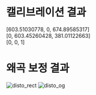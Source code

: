 # 캘리브레이션 결과
[603.51030778, 0, 674.89585317] <br>
[0, 603.45260428, 381.01122663] <br>
[0, 0, 1]

# 왜곡 보정 결과
![disto_rect](https://github.com/user-attachments/assets/16277d7b-00a3-4f9c-9954-8e23bef170c9)
![disto_og](https://github.com/user-attachments/assets/3a290090-8938-483a-991f-5c23f9c2f198)
